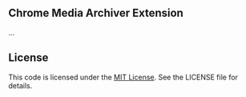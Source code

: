 ## Chrome Media Archiver Extension

...

## License

This code is licensed under the [MIT License][mit-license]. See the LICENSE
file for details.

[mit-license]: http://opensource.org/licenses/mit-license.php
